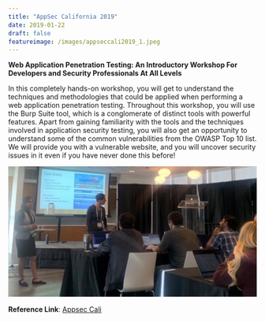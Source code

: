 ```yaml
---
title: "AppSec California 2019"
date: 2019-01-22
draft: false
featureimage: /images/appseccali2019_1.jpeg
---
```

**Web Application Penetration Testing: An Introductory Workshop For Developers and Security Professionals At All Levels**

In this completely hands-on workshop, you will get to understand the techniques and methodologies that could be applied when performing a web application penetration testing. Throughout this workshop, you will use the Burp Suite tool, which is a conglomerate of distinct tools with powerful features. Apart from gaining familiarity with the tools and the techniques involved in application security testing, you will also get an opportunity to understand some of the common vulnerabilities from the OWASP Top 10 list. We will provide you with a vulnerable website, and you will uncover security issues in it even if you have never done this before!


![Appsec cali](/images/appseccali2020.JPG)

**Reference Link**: [Appsec Cali](https://2019.appseccalifornia.org/index.php/training/) 

